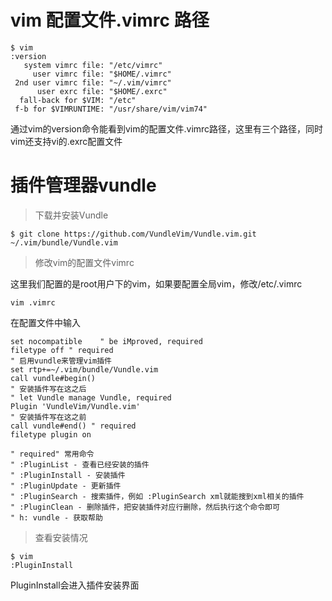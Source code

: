 # vim 配置文件.vimrc 路径
```vim
$ vim
:version
   system vimrc file: "/etc/vimrc"
     user vimrc file: "$HOME/.vimrc"
 2nd user vimrc file: "~/.vim/vimrc"
      user exrc file: "$HOME/.exrc"
  fall-back for $VIM: "/etc"
 f-b for $VIMRUNTIME: "/usr/share/vim/vim74"
```
通过vim的version命令能看到vim的配置文件.vimrc路径，这里有三个路径，同时vim还支持vi的.exrc配置文件
# 插件管理器vundle
>下载并安装Vundle  

```vim
$ git clone https://github.com/VundleVim/Vundle.vim.git ~/.vim/bundle/Vundle.vim
```
>修改vim的配置文件vimrc  

这里我们配置的是root用户下的vim，如果要配置全局vim，修改/etc/.vimrc
```vim
vim .vimrc
```
在配置文件中输入
```vim   
set nocompatible    " be iMproved, required 
filetype off " required 
" 启用vundle来管理vim插件
set rtp+=~/.vim/bundle/Vundle.vim
call vundle#begin()
" 安装插件写在这之后
" let Vundle manage Vundle, required
Plugin 'VundleVim/Vundle.vim'
" 安装插件写在这之前
call vundle#end() " required
filetype plugin on

" required" 常用命令
" :PluginList - 查看已经安装的插件
" :PluginInstall - 安装插件
" :PluginUpdate - 更新插件
" :PluginSearch - 搜索插件，例如 :PluginSearch xml就能搜到xml相关的插件
" :PluginClean - 删除插件，把安装插件对应行删除，然后执行这个命令即可
" h: vundle - 获取帮助
```

>查看安装情况

```vim
$ vim
:PluginInstall
```
PluginInstall会进入插件安装界面
